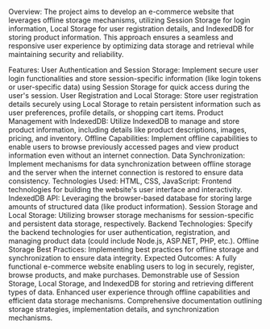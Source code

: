 Overview:
The project aims to develop an e-commerce website that leverages offline storage mechanisms, utilizing Session Storage for login information, Local Storage for user registration details, and IndexedDB for storing product information. This approach ensures a seamless and responsive user experience by optimizing data storage and retrieval while maintaining security and reliability.

Features:
User Authentication and Session Storage: Implement secure user login functionalities and store session-specific information (like login tokens or user-specific data) using Session Storage for quick access during the user's session.
User Registration and Local Storage: Store user registration details securely using Local Storage to retain persistent information such as user preferences, profile details, or shopping cart items.
Product Management with IndexedDB: Utilize IndexedDB to manage and store product information, including details like product descriptions, images, pricing, and inventory.
Offline Capabilities: Implement offline capabilities to enable users to browse previously accessed pages and view product information even without an internet connection.
Data Synchronization: Implement mechanisms for data synchronization between offline storage and the server when the internet connection is restored to ensure data consistency.
Technologies Used:
HTML, CSS, JavaScript: Frontend technologies for building the website's user interface and interactivity.
IndexedDB API: Leveraging the browser-based database for storing large amounts of structured data (like product information).
Session Storage and Local Storage: Utilizing browser storage mechanisms for session-specific and persistent data storage, respectively.
Backend Technologies: Specify the backend technologies for user authentication, registration, and managing product data (could include Node.js, ASP.NET, PHP, etc.).
Offline Storage Best Practices: Implementing best practices for offline storage and synchronization to ensure data integrity.
Expected Outcomes:
A fully functional e-commerce website enabling users to log in securely, register, browse products, and make purchases.
Demonstrable use of Session Storage, Local Storage, and IndexedDB for storing and retrieving different types of data.
Enhanced user experience through offline capabilities and efficient data storage mechanisms.
Comprehensive documentation outlining storage strategies, implementation details, and synchronization mechanisms.
